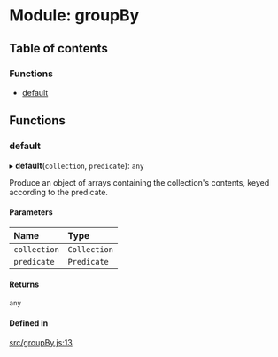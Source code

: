# Module: groupBy

## Table of contents

### Functions

- [default](groupBy.md#default)

## Functions

### default

▸ **default**(`collection`, `predicate`): `any`

Produce an object of arrays containing the collection's contents, keyed according to the predicate.

#### Parameters

| Name | Type |
| :------ | :------ |
| `collection` | `Collection` |
| `predicate` | `Predicate` |

#### Returns

`any`

#### Defined in

[src/groupBy.js:13](https://github.com/Twipped/js-utils/blob/f2eceb5/src/groupBy.js#L13)
